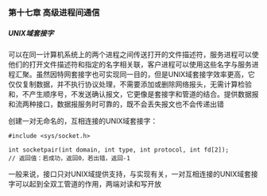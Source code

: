### 第十七章  高级进程间通信

##### UNIX域套接字

可以在同一计算机系统上的两个进程之间传送打开的文件描述符，服务进程可以使他们的打开文件描述符和指定的名字相关联，客户进程可以使用这些名字与服务进程汇聚。虽然因特网套接字也可实现同一目的，但是UNIX域套接字效率更高，它仅仅复制数据，并不执行协议处理，不需要添加或删除网络报头，无需计算检验和，不产生顺序号，不发送确认报文，它更像是套接字和管道的结合。提供数据报和流两种接口，数据报服务时可靠的，既不会丢失报文也不会传递出错

创建一对无命名的，互相连接的UNIX域套接字：

```
#include <sys/socket.h>
 
int socketpair(int domain, int type, int protocol, int fd[2]);
// 返回值：若成功，返回0，若出错，返回-1
```

一般来说，接口只对UNIX域提供支持，与实现有关，一对互相连接的UNIX域套接字可以起到全双工管道的作用，两端对读和写开放



